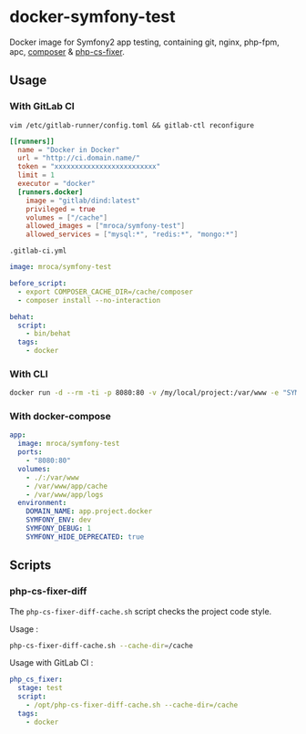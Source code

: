 # docker-symfony-test

Docker image for Symfony2 app testing, containing git, nginx, php-fpm, apc, [composer](https://getcomposer.org/) & [php-cs-fixer](https://github.com/FriendsOfPHP/PHP-CS-Fixer).

## Usage

### With GitLab CI

`vim /etc/gitlab-runner/config.toml && gitlab-ctl reconfigure`

```toml
[[runners]]
  name = "Docker in Docker"
  url = "http://ci.domain.name/"
  token = "xxxxxxxxxxxxxxxxxxxxxxxxx"
  limit = 1
  executor = "docker"
  [runners.docker]
    image = "gitlab/dind:latest"
    privileged = true
    volumes = ["/cache"]
    allowed_images = ["mroca/symfony-test"]
    allowed_services = ["mysql:*", "redis:*", "mongo:*"]
```

`.gitlab-ci.yml`

```yaml
image: mroca/symfony-test

before_script:
  - export COMPOSER_CACHE_DIR=/cache/composer
  - composer install --no-interaction

behat:
  script:
    - bin/behat
  tags:
    - docker
```

### With CLI

```bash
docker run -d --rm -ti -p 8080:80 -v /my/local/project:/var/www -e "SYMFONY_ENV=test" -e "SYMFONY_DEBUG=1" mroca/symfony-test
```

### With docker-compose

```yaml
app:
  image: mroca/symfony-test
  ports:
    - "8080:80"
  volumes:
    - ./:/var/www
    - /var/www/app/cache
    - /var/www/app/logs
  environment:
    DOMAIN_NAME: app.project.docker
    SYMFONY_ENV: dev
    SYMFONY_DEBUG: 1
    SYMFONY_HIDE_DEPRECATED: true
```

## Scripts

### php-cs-fixer-diff

The `php-cs-fixer-diff-cache.sh` script checks the project code style.

Usage :

```bash
php-cs-fixer-diff-cache.sh --cache-dir=/cache
```

Usage with GitLab CI :

```yaml
php_cs_fixer:
  stage: test
  script:
    - /opt/php-cs-fixer-diff-cache.sh --cache-dir=/cache
  tags:
    - docker
```
